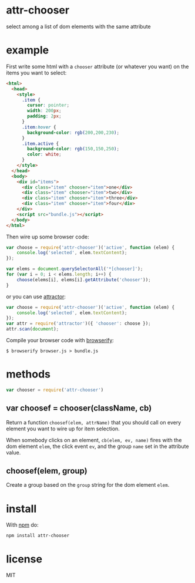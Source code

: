 # attr-chooser

select among a list of dom elements with the same attribute

# example

First write some html with a `chooser` attribute (or whatever you want) on the
items you want to select:

``` html
<html>
  <head>
    <style>
      .item {
        cursor: pointer;
        width: 200px;
        padding: 2px;
      }
      .item:hover {
        background-color: rgb(200,200,230);
      }
      .item.active {
        background-color: rgb(150,150,250);
        color: white;
      }
    </style>
  </head>
  <body>
    <div id="items">
      <div class="item" chooser="item">one</div>
      <div class="item" chooser="item">two</div>
      <div class="item" chooser="item">three</div>
      <div class="item" chooser="item">four</div>
    </div>
    <script src="bundle.js"></script>
  </body>
</html>
```

Then wire up some browser code:

``` js
var choose = require('attr-chooser')('active', function (elem) {
    console.log('selected', elem.textContent);
});

var elems = document.querySelectorAll('*[chooser]');
for (var i = 0; i < elems.length; i++) {
    choose(elems[i], elems[i].getAttribute('chooser'));
}
```

or you can use [attractor](https://npmjs.org/package/attractor):

``` js
var choose = require('attr-chooser')('active', function (elem) {
    console.log('selected', elem.textContent);
});
var attr = require('attractor')({ 'chooser': choose });
attr.scan(document);
```

Compile your browser code with [browserify](http://browserify.org):

```
$ browserify browser.js > bundle.js
```

# methods

``` js
var chooser = require('attr-chooser')
```

## var choosef = chooser(className, cb)

Return a function `choosef(elem, attrName)` that you should call on every
element you want to wire up for item selection.

When somebody clicks on an element,
`cb(elem, ev, name)` fires with the dom element `elem`, the click event `ev`,
and the group `name` set in the attribute value.

## choosef(elem, group)

Create a group based on the `group` string for the dom element `elem`.

# install

With [npm](https://npmjs.org) do:

```
npm install attr-chooser
```

# license

MIT
